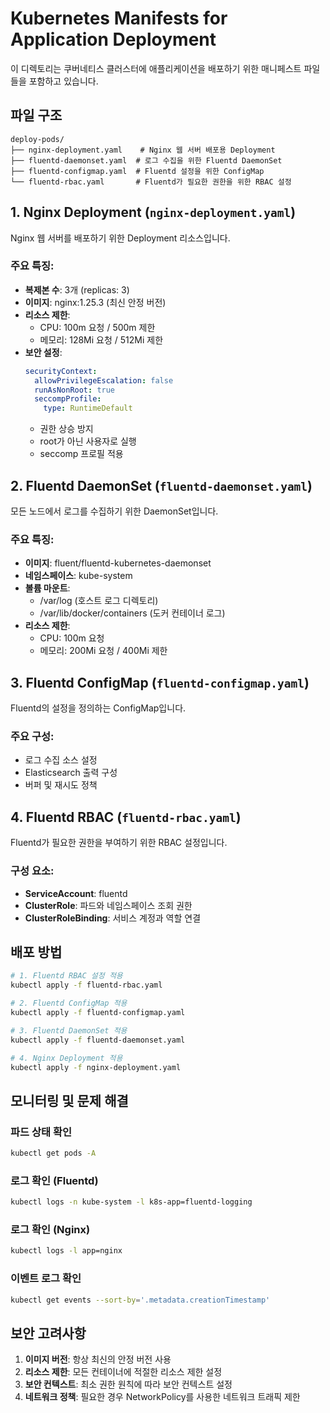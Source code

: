# Kubernetes Manifests for Application Deployment

이 디렉토리는 쿠버네티스 클러스터에 애플리케이션을 배포하기 위한 매니페스트 파일들을 포함하고 있습니다.

## 파일 구조

```
deploy-pods/
├── nginx-deployment.yaml    # Nginx 웹 서버 배포용 Deployment
├── fluentd-daemonset.yaml  # 로그 수집을 위한 Fluentd DaemonSet
├── fluentd-configmap.yaml  # Fluentd 설정을 위한 ConfigMap
└── fluentd-rbac.yaml       # Fluentd가 필요한 권한을 위한 RBAC 설정
```

## 1. Nginx Deployment (`nginx-deployment.yaml`)

Nginx 웹 서버를 배포하기 위한 Deployment 리소스입니다.

### 주요 특징:
- **복제본 수**: 3개 (replicas: 3)
- **이미지**: nginx:1.25.3 (최신 안정 버전)
- **리소스 제한**:
  - CPU: 100m 요청 / 500m 제한
  - 메모리: 128Mi 요청 / 512Mi 제한
- **보안 설정**:
  ```yaml
  securityContext:
    allowPrivilegeEscalation: false
    runAsNonRoot: true
    seccompProfile:
      type: RuntimeDefault
  ```
  - 권한 상승 방지
  - root가 아닌 사용자로 실행
  - seccomp 프로필 적용

## 2. Fluentd DaemonSet (`fluentd-daemonset.yaml`)

모든 노드에서 로그를 수집하기 위한 DaemonSet입니다.

### 주요 특징:
- **이미지**: fluent/fluentd-kubernetes-daemonset
- **네임스페이스**: kube-system
- **볼륨 마운트**:
  - /var/log (호스트 로그 디렉토리)
  - /var/lib/docker/containers (도커 컨테이너 로그)
- **리소스 제한**:
  - CPU: 100m 요청
  - 메모리: 200Mi 요청 / 400Mi 제한

## 3. Fluentd ConfigMap (`fluentd-configmap.yaml`)

Fluentd의 설정을 정의하는 ConfigMap입니다.

### 주요 구성:
- 로그 수집 소스 설정
- Elasticsearch 출력 구성
- 버퍼 및 재시도 정책

## 4. Fluentd RBAC (`fluentd-rbac.yaml`)

Fluentd가 필요한 권한을 부여하기 위한 RBAC 설정입니다.

### 구성 요소:
- **ServiceAccount**: fluentd
- **ClusterRole**: 파드와 네임스페이스 조회 권한
- **ClusterRoleBinding**: 서비스 계정과 역할 연결

## 배포 방법

```bash
# 1. Fluentd RBAC 설정 적용
kubectl apply -f fluentd-rbac.yaml

# 2. Fluentd ConfigMap 적용
kubectl apply -f fluentd-configmap.yaml

# 3. Fluentd DaemonSet 적용
kubectl apply -f fluentd-daemonset.yaml

# 4. Nginx Deployment 적용
kubectl apply -f nginx-deployment.yaml
```

## 모니터링 및 문제 해결

### 파드 상태 확인
```bash
kubectl get pods -A
```

### 로그 확인 (Fluentd)
```bash
kubectl logs -n kube-system -l k8s-app=fluentd-logging
```

### 로그 확인 (Nginx)
```bash
kubectl logs -l app=nginx
```

### 이벤트 로그 확인
```bash
kubectl get events --sort-by='.metadata.creationTimestamp'
```

## 보안 고려사항

1. **이미지 버전**: 항상 최신의 안정 버전 사용
2. **리소스 제한**: 모든 컨테이너에 적절한 리소스 제한 설정
3. **보안 컨텍스트**: 최소 권한 원칙에 따라 보안 컨텍스트 설정
4. **네트워크 정책**: 필요한 경우 NetworkPolicy를 사용한 네트워크 트래픽 제한
